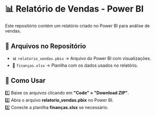 # 📊 Relatório de Vendas - Power BI

Este repositório contém um relatório criado no Power BI para análise de vendas.

## 📂 Arquivos no Repositório
- 📊 `relatorio_vendas.pbix` → Arquivo do Power BI com visualizações.
- 📄 `finanças.xlsx` → Planilha com os dados usados no relatório.  

## 🚀 Como Usar  
1️⃣ Baixe os arquivos clicando em **"Code" > "Download ZIP"**.  
2️⃣ Abra o arquivo **relatorio_vendas.pbix** no Power BI.  
3️⃣ Conecte a planilha **finanças.xlsx** se necessário.  
